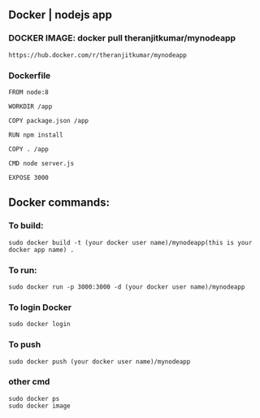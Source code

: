 ## Docker | nodejs app

### DOCKER IMAGE: docker pull theranjitkumar/mynodeapp
    https://hub.docker.com/r/theranjitkumar/mynodeapp 
    

### Dockerfile

    FROM node:8

    WORKDIR /app

    COPY package.json /app

    RUN npm install

    COPY . /app

    CMD node server.js

    EXPOSE 3000

## Docker commands:
### To build:
    sudo docker build -t (your docker user name)/mynodeapp(this is your docker app name) .
### To run:
    sudo docker run -p 3000:3000 -d (your docker user name)/mynodeapp
### To login Docker
    sudo docker login
### To push
    sudo docker push (your docker user name)/mynodeapp
###    other cmd
    sudo docker ps
    sudo docker image
